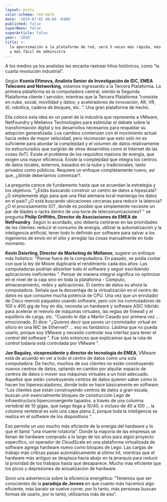 ```yaml
---
layout: posts
color-schema: red-dark
date: '2019-07-02 08:04 -0400'
published: false
superNews: false
superArticle: false
year: '2018'
title: >-
  la aporximación a la plataforma de red, será 3 veces más rápida, más escalable
  y más fácil de administra
---
```

A los medios ya los analistas les encanta rastrear hitos históricos, como “la cuarta revolución industrial”. 

Según **Ksenia Efimova, Analista Senior de Investigación de IDC, EMEA Telecoms and Networking**, estamos ingresando a la Tercera Plataforma. La primera plataforma es la computadora central; siendo la Segunda Plataforma cliente / servidor; mientras que la Tercera Plataforma “consiste en nube, social, movilidad y datos; y aceleradores de innovación, AR, VR, AI, robótica, cadena de bloques, etc. ”. Una gran plataforma de hecho.

Ella colocó esta idea en un panel de la industria que representa a VMware, NetFoundry y Mellanox Technologies para estimular el debate sobre la transformación digital y los desarrollos necesarios para respaldar su adopción generalizada. Los cambios comienzan con el movimiento actual hacia redes de mayor velocidad, pero reconocen que esto solo no es suficiente para abordar la complejidad y el volumen de datos relativamente no estructurados que surgirán de otros desarrollos como el Internet de las cosas (IoT). Existe el problema de los requisitos masivos de energía, que exigen una mayor eficiencia. Existe la complejidad que integra los centros de datos locales, externos, basados en la nube y tradicionales, tanto privados como públicos. Requiere un enfoque completamente nuevo, así que, ¿dónde deberíamos comenzar?.

La pregunta carece de fundamento hasta que se acuerdan la estrategia y los objetivos. "¿Estás buscando construir un centro de datos a hipescala? ¿O simplemente algo para que una filial alemana local mantenga los datos en el país? ¿O está buscando ubicaciones cercanas para reducir la latencia? ¿O el procesamiento IOT, donde es posible que simplemente necesite un par de blades o racks dentro de una torre de telecomunicaciones? " se pregunta **Philip Griffiths, Director de Asociaciones de EMEA de NetFoundry**. Según lo acordado, uno debería centrarse en las prioridades de los clientes: reducir el consumo de energía, utilizar la automatización y la inteligencia artificial, tener todo lo definido por software para salvar a los ingenieros de envío en el sitio y arreglar las cosas manualmente en todo momento.

**Kevin Deierling, Director de Marketing de Mellanox**, sugiere un enfoque más holístico: "Piense fuera de la computadora. En pasado, se podía contar con que la ley de Moore duplicaría el rendimiento cada dos años: Las computadoras podrían absorber todo el software y seguir escribiendo aplicaciones ineficientes ". Pensar de manera integral significa no optimizar en el nivel de la caja sino en toda la plataforma - Cómputo, almacenamiento, redes y aplicaciones. El centro de datos es ahora la computadora. Señala que la desventaja de la virtualización en el centro de datos es que consume mucha potencia de CPU. Una vez que un enrutador de Cisco reenvió paquetes usando software, pero con los conmutadores de 100 o 400 gig de hoy en día, necesita un hardware y software ASIC híbrido para acelerar el reenvío de máquinas virtuales, las reglas de firewall y el equilibrio de carga, etc. "Cuando le dije a Martin Casado por primera vez ... emocionado. Él dice: "¿Quieres decir que pones un conmutador virtual en silicio en una NIC de Ethernet? … eso es fantástico. Lástima que no pueda usarlo, porque soy VMware y necesito controlar esa interfaz para tener el control del software ". Fue solo entonces que explicamos que la ruta de control todavía está controlada por VMware ".

**Joe Baguley, vicepresidente y director de tecnología de EMEA**, VMware está de acuerdo en ver a todo el centro de datos como una sola computadora. De hecho, muchos de sus clientes no están construyendo nuevos centros de datos, optando en cambio por alquilar espacio de centros de datos o mover sus máquinas virtuales a un host adecuado. Aquellos que están construyendo centros de datos quieren saber cómo lo hacen los hiperescaladores, donde todo se hace básicamente en software: "Los clientes que están construyendo centros de datos a gran escala, buscan unir esencialmente bloques de construcción Lego de infraestructura hiperconvergente tapados. a través de una columna vertebral de 10 gigas, que luego llega a 10/40, o incluso de 40 a 100 ... la columna vertebral es solo una capa plana 2, porque toda la inteligencia se realiza en el software de los dispositivos ".

Eso permite un uso mucho más eficiente de la energía del hardware y lo que él llamó "una muerte rotatoria". Donde la mayoría de las empresas se llenan de hardware comprado a lo largo de los años para algún proyecto específico, un operador de CloudScale en una plataforma virtualizada de software agrega hardware nuevo como bloques de Lego. Las cargas de trabajo más críticas pasan automáticamente al último kit, mientras que el hardware más antiguo se desplaza hacia abajo en la jerarquía para reducir la prioridad de los trabajos hasta que desaparece. Mucho más eficiente que los picos y depresiones de actualización de hardware.

Sonó una advertencia sobre la eficiencia energética: "Tenemos que ser conscientes de la **paradoja de Jevons** en que cuanto más hacemos algo eficiente, más barato se vuelve correr, por lo tanto, más personas buscan formas de usarlo, por lo tanto, utilizamos más de eso".
